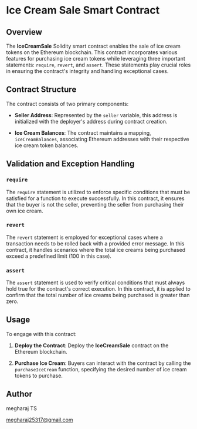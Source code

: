 # Ice Cream Sale Smart Contract

## Overview

The **IceCreamSale** Solidity smart contract enables the sale of ice cream tokens on the Ethereum blockchain. This contract incorporates various features for purchasing ice cream tokens while leveraging three important statements: `require`, `revert`, and `assert`. These statements play crucial roles in ensuring the contract's integrity and handling exceptional cases.

## Contract Structure

The contract consists of two primary components:

- **Seller Address**: Represented by the `seller` variable, this address is initialized with the deployer's address during contract creation.
  
- **Ice Cream Balances**: The contract maintains a mapping, `iceCreamBalances`, associating Ethereum addresses with their respective ice cream token balances.

## Validation and Exception Handling

### `require`

The `require` statement is utilized to enforce specific conditions that must be satisfied for a function to execute successfully. In this contract, it ensures that the buyer is not the seller, preventing the seller from purchasing their own ice cream.

### `revert`

The `revert` statement is employed for exceptional cases where a transaction needs to be rolled back with a provided error message. In this contract, it handles scenarios where the total ice creams being purchased exceed a predefined limit (100 in this case).

### `assert`

The `assert` statement is used to verify critical conditions that must always hold true for the contract's correct execution. In this contract, it is applied to confirm that the total number of ice creams being purchased is greater than zero.

## Usage

To engage with this contract:

1. **Deploy the Contract**: Deploy the **IceCreamSale** contract on the Ethereum blockchain.
   
2. **Purchase Ice Cream**: Buyers can interact with the contract by calling the `purchaseIceCream` function, specifying the desired number of ice cream tokens to purchase.

## Author 

megharaj TS

megharaj25317@gmail.com
